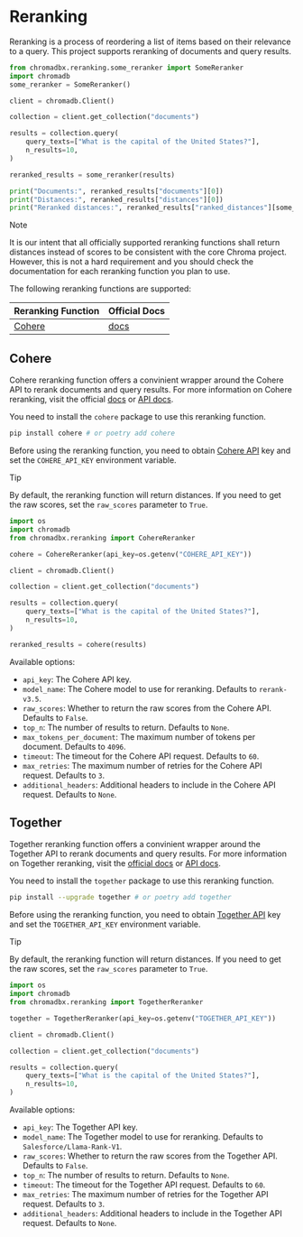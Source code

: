 # Reranking

Reranking is a process of reordering a list of items based on their relevance to a query. This project supports reranking of documents and query results.

```python
from chromadbx.reranking.some_reranker import SomeReranker
import chromadb
some_reranker = SomeReranker()

client = chromadb.Client()

collection = client.get_collection("documents")

results = collection.query(
    query_texts=["What is the capital of the United States?"],
    n_results=10,
)

reranked_results = some_reranker(results)

print("Documents:", reranked_results["documents"][0])
print("Distances:", reranked_results["distances"][0])
print("Reranked distances:", reranked_results["ranked_distances"][some_reranker.id()][0])
```

> [!NOTE]
> It is our intent that all officially supported reranking functions shall return distances instead of scores to be consistent with the core Chroma project. However, this is not a hard requirement and you should check the documentation for each reranking function you plan to use.

The following reranking functions are supported:

| Reranking Function | Official Docs |
| ------------------ | ------------- |
| [Cohere](#cohere) | [docs](https://docs.cohere.com/docs/rerank-2) |

## Cohere

Cohere reranking function offers a convinient wrapper around the Cohere API to rerank documents and query results. For more information on Cohere reranking, visit the official [docs](https://docs.cohere.com/docs/rerank-2) or [API docs](https://docs.cohere.com/reference/rerank).

You need to install the `cohere` package to use this reranking function.


```bash
pip install cohere # or poetry add cohere
```

Before using the reranking function, you need to obtain [Cohere API](https://dashboard.cohere.com/api-keys) key and set the `COHERE_API_KEY` environment variable.

> [!TIP]
>  By default, the reranking function will return distances. If you need to get the raw scores, set the `raw_scores` parameter to `True`.

```python
import os
import chromadb
from chromadbx.reranking import CohereReranker

cohere = CohereReranker(api_key=os.getenv("COHERE_API_KEY"))

client = chromadb.Client()

collection = client.get_collection("documents")

results = collection.query(
    query_texts=["What is the capital of the United States?"],
    n_results=10,
)

reranked_results = cohere(results)
```

Available options:

- `api_key`: The Cohere API key.
- `model_name`: The Cohere model to use for reranking. Defaults to `rerank-v3.5`.
- `raw_scores`: Whether to return the raw scores from the Cohere API. Defaults to `False`.
- `top_n`: The number of results to return. Defaults to `None`.
- `max_tokens_per_document`: The maximum number of tokens per document. Defaults to `4096`.
- `timeout`: The timeout for the Cohere API request. Defaults to `60`.
- `max_retries`: The maximum number of retries for the Cohere API request. Defaults to `3`.
- `additional_headers`: Additional headers to include in the Cohere API request. Defaults to `None`.

## Together

Together reranking function offers a convinient wrapper around the Together API to rerank documents and query results. For more information on Together reranking, visit the [official docs](https://docs.together.ai/docs/rerank-overview) or [API docs](https://docs.together.ai/reference/rerank-1).

You need to install the `together` package to use this reranking function.

```bash
pip install --upgrade together # or poetry add together
```

Before using the reranking function, you need to obtain [Together API](https://api.together.xyz/settings/api-keys) key and set the `TOGETHER_API_KEY` environment variable.

> [!TIP]
>  By default, the reranking function will return distances. If you need to get the raw scores, set the `raw_scores` parameter to `True`.

```python
import os
import chromadb
from chromadbx.reranking import TogetherReranker

together = TogetherReranker(api_key=os.getenv("TOGETHER_API_KEY"))

client = chromadb.Client()

collection = client.get_collection("documents")

results = collection.query(
    query_texts=["What is the capital of the United States?"],
    n_results=10,
)
```

Available options:

- `api_key`: The Together API key.
- `model_name`: The Together model to use for reranking. Defaults to `Salesforce/Llama-Rank-V1`.
- `raw_scores`: Whether to return the raw scores from the Together API. Defaults to `False`.
- `top_n`: The number of results to return. Defaults to `None`.
- `timeout`: The timeout for the Together API request. Defaults to `60`.
- `max_retries`: The maximum number of retries for the Together API request. Defaults to `3`.
- `additional_headers`: Additional headers to include in the Together API request. Defaults to `None`.

